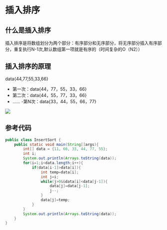 # 插入排序

## 什么是插入排序
插入排序是将数组划分为两个部分：有序部分和无序部分，将无序部分插入有序部分，重复执行N-1次,默认数组第一项就是有序的（时间复杂的O（N2））

## 插入排序的原理
data{44,77,55,33,66}
- 第一次：data{44，77，55，33，66}
- 第二次：data{44，55，77，33，66}
- ......
-第N次：data{33，44，55，66，77}

<img src="../assets/insert-sort.gif" />

## 参考代码
```java
public class InsertSort {
    public static void main(String[]args){
        int[] data = {11, 66, 33, 44, 77, 55};
        int i;
        System.out.println(Arrays.toString(data));
        for(i=1;i<data.length;i++){
            if(data[i-1]>data[i]){
                int temp=data[i];
                int j=i;
                while(j>0&&data[i]<data[j-1]){
                    data[j]=data[j-1];
                    j--;
                }
                data[j]=temp;
            }
        }
        System.out.println(Arrays.toString(data));
    }
}
```
